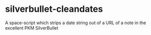 # silverbullet-cleandates
A space-script which strips a date string out of a URL of a note in the excellent PKM SilverBullet
